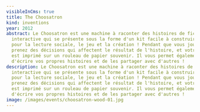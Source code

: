 ```yaml
---
visibleInCms: true
title: The Choosatron
kind: inventions
year: 2012
abstract: Le Choosatron est une machine à raconter des histoires de fiction
  interactive qui se présente sous la forme d'un kit facile à construire ; idéal
  pour la lecture sociale, le jeu et la création ! Pendant que vous jouez, vous
  prenez des décisions qui affectent le résultat de l'histoire, et votre voyage
  est imprimé sur un rouleau de papier souvenir. Il vous permet également
  d'écrire vos propres histoires et de les partager avec d'autres !
description: Le Choosatron est une machine à raconter des histoires de fiction
  interactive qui se présente sous la forme d'un kit facile à construire ; idéal
  pour la lecture sociale, le jeu et la création ! Pendant que vous jouez, vous
  prenez des décisions qui affectent le résultat de l'histoire, et votre voyage
  est imprimé sur un rouleau de papier souvenir. Il vous permet également
  d'écrire vos propres histoires et de les partager avec d'autres !
image: /images/events/choosatron-wood-01.jpg
---
```

